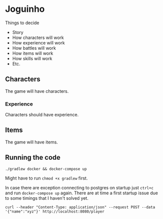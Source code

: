 # Joguinho

Things to decide
- Story
- How characters will work
- How experience will work
- How battles will work
- How items will work
- How skills will work
- Etc.

## Characters
The game will have characters.

### Experience
Characters should have experience.

## Items
The game will have items.


## Running the code

`./gradlew docker && docker-compose up`

Might have to run `chmod +x gradlew` first.

In case there are exception connecting to postgres on startup just `ctrl+c` and run `docker-compose up` again.
There are at time a first startup issue due to some timings that I haven't solved yet.

`curl --header "Content-Type: application/json" --request POST --data '{"name":"xyz"}' http://localhost:8080/player`